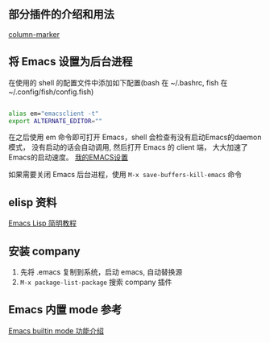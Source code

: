 ## 部分插件的介绍和用法

[column-marker](https://www.emacswiki.org/emacs/column-marker.el)




## 将 Emacs 设置为后台进程

在使用的 shell 的配置文件中添加如下配置(bash 在  ~/.bashrc, fish 在 ~/.config/fish/config.fish)

``` bash

alias em="emacsclient -t"
export ALTERNATE_EDITOR="" 

```

在之后使用 em 命令即可打开 Emacs，shell 会检查有没有启动Emacs的daemon模式，
没有启动的话会自动调用, 然后打开 Emacs 的 client 端， 大大加速了Emacs的启动速度。
[我的EMACS设置](https://zhuanlan.zhihu.com/p/114329781)

如果需要关闭 Emacs 后台进程，使用 `M-x save-buffers-kill-emacs` 命令

## elisp 资料

[Emacs Lisp 简明教程](http://smacs.github.io/elisp/)


## 安装 company

1. 先将 .emacs 复制到系统，启动 emacs, 自动替换源
2. `M-x package-list-package` 搜索 company 插件



## Emacs 内置 mode 参考

[Emacs builtin mode 功能介绍](https://emacs-china.org/t/emacs-builtin-mode/11937/68)
